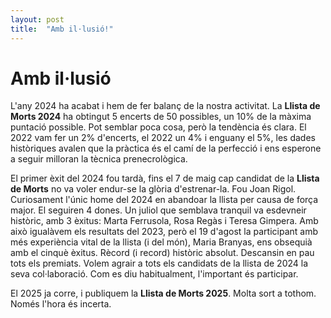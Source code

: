 ```yaml
---
layout: post
title:  "Amb il·lusió!"
---
```

# Amb il·lusió

L'any 2024 ha acabat i hem de fer balanç de la nostra activitat. La **Llista de Morts 2024** ha obtingut 5 encerts de 50 possibles, un 10% de la màxima puntació possible. Pot semblar poca cosa, però la tendència és clara. El 2022 vam fer un 2% d'encerts, el 2022 un 4% i enguany el 5%, les dades històriques avalen que la pràctica és el camí de la perfecció i ens esperone a seguir milloran la tècnica prenecrològica.

El primer èxit del 2024 fou tardà, fins el 7 de maig cap candidat de la **Llista de Morts** no va voler endur-se la glòria d'estrenar-la. Fou Joan Rigol. Curiosament l'únic home del 2024 en abandoar la llista per causa de força major. El seguiren 4 dones. Un juliol que semblava tranquil va esdevneir històric, amb 3 èxitus: Marta Ferrusola, Rosa Regàs i Teresa Gimpera. Amb això igualàvem els resultats del 2023, però el 19 d'agost la participant amb més experiència vital de la llista (i del món), Maria Branyas, ens obsequià amb el cinquè èxitus. Rècord (i record) històric absolut. Descansin en pau tots els premiats. Volem agrair a tots els candidats de la llista de 2024 la seva col·laboració. Com es diu habitualment, l'important és participar.

El 2025 ja corre, i publiquem la **Llista de Morts 2025**. Molta sort a tothom. Només l'hora és incerta.
